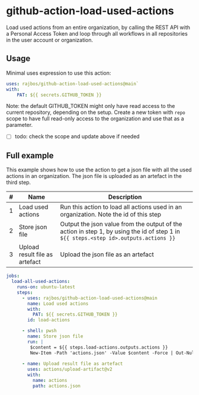 # github-action-load-used-actions
Load used actions from an entire organization, by calling the REST API with a Personal Access Token and loop through all workflows in all repositories in the user account or organization.

## Usage
Minimal uses expression to use this action:

``` yaml
uses: rajbos/github-action-load-used-actions@main`
with: 
    PAT: ${{ secrets.GITHUB_TOKEN }}
```
Note: the default GITHUB_TOKEN might only have read access to the current repository, depending on the setup. Create a new token with `repo` scope to have full read-only access to the organization and use that as a parameter.
-[ ] todo: check the scope and update above if needed

## Full example
This example shows how to use the action to get a json file with all the used actions in an organization. The json file is uploaded as an artefact in the third step.

|#|Name|Description|
|---|---|---|
|1|Load used actions|Run this action to load all actions used in an organization. Note the id of this step|
|2|Store json file|Output the json value from the output of the action in step 1, by using the id of step 1 in `${{ steps.<step id>.outputs.actions }}`|
|3|Upload result file as artefact|Upload the json file as an artefact|


``` yaml
jobs:
  load-all-used-actions:
    runs-on: ubuntu-latest
    steps: 
      - uses: rajbos/github-action-load-used-actions@main
        name: Load used actions
        with: 
          PAT: ${{ secrets.GITHUB_TOKEN }}
        id: load-actions

      - shell: pwsh        
        name: Store json file
        run: |         
         $content = ${{ steps.load-actions.outputs.actions }}
         New-Item -Path 'actions.json' -Value $content -Force | Out-Null
            
      - name: Upload result file as artefact
        uses: actions/upload-artifact@v2
        with: 
          name: actions
          path: actions.json
```